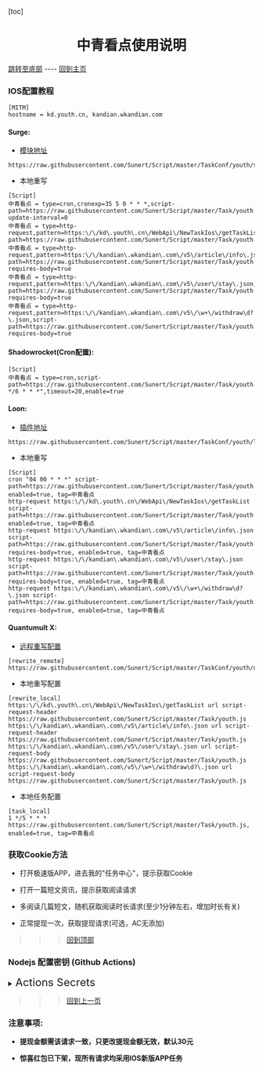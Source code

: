 

  [toc]  

 # <center> 中青看点使用说明 </center>

 [跳转至底部](#注意事项)  ----  [回到主页](https://github.com/Sunert/Script)

### IOS配置教程
 ```
[MITM]
hostname = kd.youth.cn, kandian.wkandian.com 
 ```
#### Surge:
* [模块地址](https://raw.githubusercontent.com/Sunert/Script/master/TaskConf/youth/surge.sgmodule)

 ```
https://raw.githubusercontent.com/Sunert/Script/master/TaskConf/youth/surge.sgmodule
 ```
 * 本地重写
 
 ```
[Script]
中青看点 = type=cron,cronexp=35 5 0 * * *,script-path=https://raw.githubusercontent.com/Sunert/Script/master/Task/youth.js,script-update-interval=0
中青看点 = type=http-request,pattern=https:\/\/kd\.youth\.cn\/WebApi\/NewTaskIos\/getTaskList,script-path=https://raw.githubusercontent.com/Sunert/Script/master/Task/youth.js
中青看点 = type=http-request,pattern=https:\/\/kandian\.wkandian\.com\/v5\/article\/info\.json,script-path=https://raw.githubusercontent.com/Sunert/Script/master/Task/youth.js, requires-body=true
中青看点 = type=http-request,pattern=https:\/\/kandian\.wkandian\.com\/v5\/user\/stay\.json,script-path=https://raw.githubusercontent.com/Sunert/Script/master/Task/youth.js, requires-body=true
中青看点 = type=http-request,pattern=https:\/\/kandian\.wkandian\.com\/v5\/\w+\/withdraw\d?\.json,script-path=https://raw.githubusercontent.com/Sunert/Script/master/Task/youth.js, requires-body=true
```
#### Shadowrocket(Cron配置): 

```
[Script]
中青看点 = type=cron,script-path=https://raw.githubusercontent.com/Sunert/Script/master/Task/youth.js,cronexpr="1 */6 * * *",timeout=20,enable=true
```
####  Loon:

* [插件地址](https://raw.githubusercontent.com/Sunert/Script/master/TaskConf/youth/loon.plugin)

 ```
https://raw.githubusercontent.com/Sunert/Script/master/TaskConf/youth/loon.plugin
 ```
* 本地重写
  
 ```
[Script]
cron "04 00 * * *" script-path=https://raw.githubusercontent.com/Sunert/Script/master/Task/youth.js, enabled=true, tag=中青看点
http-request https:\/\/kd\.youth\.cn\/WebApi\/NewTaskIos\/getTaskList script-path=https://raw.githubusercontent.com/Sunert/Script/master/Task/youth.js, enabled=true, tag=中青看点
http-request https:\/\/kandian\.wkandian\.com\/v5\/article\/info\.json script-path=https://raw.githubusercontent.com/Sunert/Script/master/Task/youth.js, requires-body=true, enabled=true, tag=中青看点
http-request https:\/\/kandian\.wkandian\.com\/v5\/user\/stay\.json script-path=https://raw.githubusercontent.com/Sunert/Script/master/Task/youth.js, requires-body=true, enabled=true, tag=中青看点
http-request https:\/\/kandian\.wkandian\.com\/v5\/\w+\/withdraw\d?\.json script-path=https://raw.githubusercontent.com/Sunert/Script/master/Task/youth.js, requires-body=true, enabled=true, tag=中青看点
```
#### Quantumult X:
   * [远程重写配置](https://raw.githubusercontent.com/Sunert/Script/master/TaskConf/youth/qx_rewite.txt)
   
```
[rewrite_remote]
https://raw.githubusercontent.com/Sunert/Script/master/TaskConf/youth/qx_rewite.txt
```
   * 本地重写配置
   
```
[rewrite_local]
https:\/\/kd\.youth\.cn\/WebApi\/NewTaskIos\/getTaskList url script-request-header https://raw.githubusercontent.com/Sunert/Script/master/Task/youth.js
https:\/\/kandian\.wkandian\.com\/v5\/article\/info\.json url script-request-header https://raw.githubusercontent.com/Sunert/Script/master/Task/youth.js
https:\/\/kandian\.wkandian\.com\/v5\/user\/stay\.json url script-request-body https://raw.githubusercontent.com/Sunert/Script/master/Task/youth.js
https:\/\/kandian\.wkandian\.com\/v5\/\w+\/withdraw\d?\.json url script-request-body https://raw.githubusercontent.com/Sunert/Script/master/Task/youth.js
```
   * 本地任务配置
   
```
[task_local]
1 */5 * * * https://raw.githubusercontent.com/Sunert/Script/master/Task/youth.js, enabled=true, tag=中青看点
```
###  获取Cookie方法
  * 打开极速版APP，进去我的"任务中心"，提示获取Cookie
  - 打开一篇短文资讯，提示获取阅读请求
  * 多阅读几篇短文，随机获取阅读时长请求(至少1分钟左右，增加时长有关)
  - 正常提现一次，获取提现请求(可选，AC无添加)
  
 >>> [回到顶部](#IOS配置教程)

### Nodejs 配置密钥 (Github Actions)

<details>

  <summary>
    <span style="font-size:22">
       Actions Secrets 
    </span>
  </summary>  

| Name | 脚本相关YML | Value分割符 | 必须 / 可选 | 注意事项及样式(其中"xxx"代表任意字符) |
| :-------: | :------: | :-------: | ------ | ------- |
| YOUTH_HEADER | <span style="font-size:18; color:#0000ff"> 中青看点 youth.yml </span> |  #或者换行  | 必须 | 请求地址:  "https://kd.youth.cn/WebApi/NewTaskIos/getTaskList"，  <br>中青签到请求头引用: uid=xxx&cookie_id=xxx&cookie=xxx |
| YOUTH_ARTBODY | 同上 | &或者换行 | 必须 | 请求地址: "https://ios.baertt.com/v5/article/complete"， <br>阅读请求体: p=xxx |
| YOUTH_TIME | 同上 | &或者换行 | 必须 | 请求地址: "https://ios.baertt.com/v5/user/stay.json"，  <br>阅读时长请求体: p=xxx |
| YOUTH_NOTIFY_CONTROL | 同上 | true/false | 可选 | 中青通知开关 <br>默认当转盘次数为50或者100并且余额大于10元时推送通知 |
|  |  |  | - |  |
| YOUTH_READ | <span style="font-size:18; color:#0000ff">中青阅读 youth_read.yml</span> | &或者换行 | 必须 | 请求地址: "https://ios.baertt.com/v5/article/complete"，  <br>阅读请求体: p=xxx |
| YOUTH_START | <span style="font-size:18; color:#0000ff">中青浏览赚 youth_gain.yml</span> | & | 必须 | 请求地址: "https://ios.baertt.com/v5/task/browse_start.json"，  <br>阅读请求体: p=xxx |
| YOUTH_END | 同上 | & | 必须 | 请求地址: "https://ios.baertt.com/v5/task/browse_end.json"，  <br>阅读请求体: p=xxx |

</details>

 >>> [回到上一页](..)
 
### 注意事项:
 - __提现金额需该请求一致，只更改提现金额无效，默认30元__
 
 * __惊喜红包已下架，现所有请求均采用IOS新版APP任务__




  
  
  
  
  
